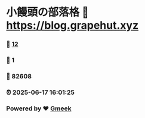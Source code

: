# 小饅頭の部落格 :link: https://blog.grapehut.xyz 
### :page_facing_up: [12](https://blog.grapehut.xyz/tag.html) 
### :speech_balloon: 1 
### :hibiscus: 82608 
### :alarm_clock: 2025-06-17 16:01:25 
### Powered by :heart: [Gmeek](https://github.com/Meekdai/Gmeek)
